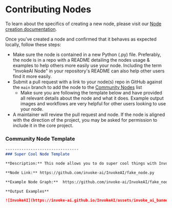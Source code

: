 # Contributing Nodes

To learn about the specifics of creating a new node, please visit our [Node creation documentation](../contributing/INVOCATIONS.md). 

Once you’ve created a node and confirmed that it behaves as expected locally, follow these steps: 

- Make sure the node is contained in a new Python (.py) file. Preferably, the node is in a repo with a README detailing the nodes usage & examples to help others more easily use your node. Including the term "InvokeAI Node" in your repository's README can also help other users find it more easily. 
- Submit a pull request with a link to your node(s) repo in GitHub against the `main` branch to add the node to the [Community Nodes](communityNodes.md) list
    - Make sure you are following the template below and have provided all relevant details about the node and what it does. Example output images and workflows are very helpful for other users looking to use your node.
- A maintainer will review the pull request and node. If the node is aligned with the direction of the project, you may be asked for permission to include it in the core project.

### Community Node Template

```markdown
--------------------------------
### Super Cool Node Template

**Description:** This node allows you to do super cool things with InvokeAI.

**Node Link:** https://github.com/invoke-ai/InvokeAI/fake_node.py

**Example Node Graph:**  https://github.com/invoke-ai/InvokeAI/fake_node_graph.json

**Output Examples** 

![InvokeAI](https://invoke-ai.github.io/InvokeAI/assets/invoke_ai_banner.png)
```
